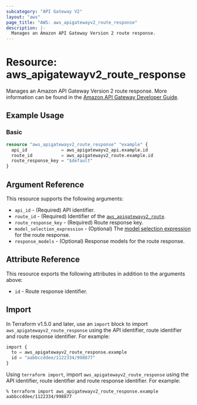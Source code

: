 ```yaml
---
subcategory: "API Gateway V2"
layout: "aws"
page_title: "AWS: aws_apigatewayv2_route_response"
description: |-
  Manages an Amazon API Gateway Version 2 route response.
---
```


# Resource: aws_apigatewayv2_route_response

Manages an Amazon API Gateway Version 2 route response.
More information can be found in the [Amazon API Gateway Developer Guide](https://docs.aws.amazon.com/apigateway/latest/developerguide/apigateway-websocket-api.html).

## Example Usage

### Basic

```terraform
resource "aws_apigatewayv2_route_response" "example" {
  api_id             = aws_apigatewayv2_api.example.id
  route_id           = aws_apigatewayv2_route.example.id
  route_response_key = "$default"
}
```

## Argument Reference

This resource supports the following arguments:

* `api_id` - (Required) API identifier.
* `route_id` - (Required) Identifier of the [`aws_apigatewayv2_route`](/docs/providers/aws/r/apigatewayv2_route.html).
* `route_response_key` - (Required) Route response key.
* `model_selection_expression` - (Optional) The [model selection expression](https://docs.aws.amazon.com/apigateway/latest/developerguide/apigateway-websocket-api-selection-expressions.html#apigateway-websocket-api-model-selection-expressions) for the route response.
* `response_models` - (Optional) Response models for the route response.

## Attribute Reference

This resource exports the following attributes in addition to the arguments above:

* `id` - Route response identifier.

## Import

In Terraform v1.5.0 and later, use an `import` block to import `aws_apigatewayv2_route_response` using the API identifier, route identifier and route response identifier. For example:

```terraform
import {
  to = aws_apigatewayv2_route_response.example
  id = "aabbccddee/1122334/998877"
}
```

Using `terraform import`, import `aws_apigatewayv2_route_response` using the API identifier, route identifier and route response identifier. For example:

```console
% terraform import aws_apigatewayv2_route_response.example aabbccddee/1122334/998877
```
